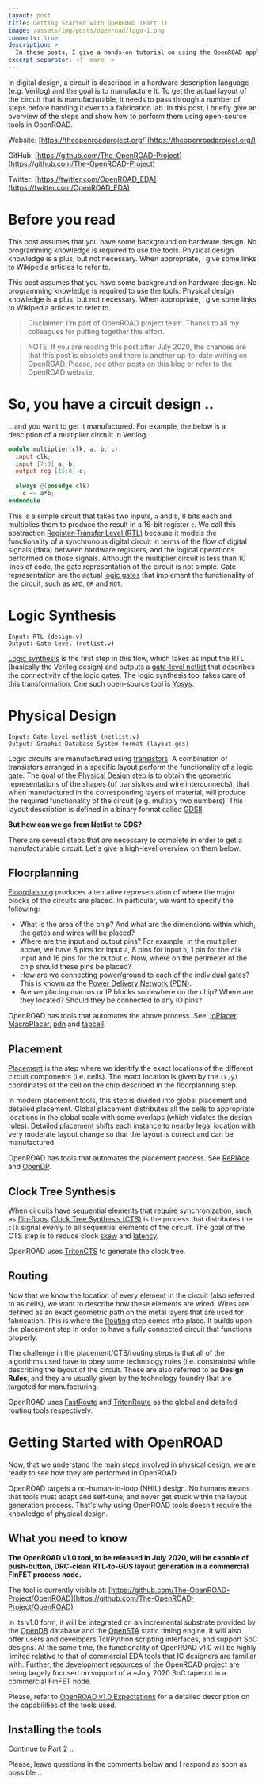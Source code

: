 ```yaml
---
layout: post
title: Getting Started with OpenROAD (Part 1)
image: /assets/img/posts/openroad/logo-1.png
comments: true
description: >
  In these posts, I give a hands-on tutorial on using the OpenROAD application.
excerpt_separator: <!--more-->
---
```


In digital design, a circuit is described in a hardware description language (e.g. Verilog) and the goal is to manufacture it.
To get the actual layout of the circuit that is manufacturable, it needs to pass through a number of steps before handing it over to a fabrication lab.
In this post, I briefly give an overview of the steps and show how to perform them using open-source tools in OpenROAD.

Website: [https://theopenroadproject.org/](https://theopenroadproject.org/)

GitHub: [https://github.com/The-OpenROAD-Project](https://github.com/The-OpenROAD-Project)

Twitter: [https://twitter.com/OpenROAD_EDA](https://twitter.com/OpenROAD_EDA)

<!--more-->

# Before you read
This post assumes that you have some background on hardware design. 
No programming knowledge is required to use the tools. 
Physical design knowledge is a plus, but not necessary.
When appropriate, I give some links to Wikipedia articles to refer to.

This post assumes that you have some background on hardware design. 
No programming knowledge is required to use the tools. 
Physical design knowledge is a plus, but not necessary.
When appropriate, I give some links to Wikipedia articles to refer to.

 > Disclaimer: I'm part of OpenROAD project team. Thanks to all my colleagues for putting together this effort.

 > NOTE: If you are reading this post after July 2020, the chances are that this post is obsolete and there is another up-to-date writing on OpenROAD. Please, see other posts on this blog or refer to the OpenROAD website.

# So, you have a circuit design ..
.. and you want to get it manufactured. For example, the below is a desciption of a multiplier circtuit in Verilog.

~~~verilog
module multiplier(clk, a, b, c); 
  input clk;
  input [7:0] a, b; 
  output reg [15:0] c;
  
  always @(posedge clk) 
    c <= a*b;
endmodule
~~~

This is a simple circuit that takes two inputs, `a` and `b`, 8 bits each and multiplies them to produce the result in a 16-bit register `c`.
We call this abstraction [Register-Transfer Level (RTL)](https://en.wikipedia.org/wiki/Register-transfer_level) because it models the functionality of a synchronous digital circuit in terms of the flow of digital signals (data) between hardware registers, and the logical operations performed on those signals. Although the multiplier circuit is less than 10 lines of code, the gate representation of the circuit is not simple. Gate representation are the actual [logic gates](https://en.wikipedia.org/wiki/Logic_gate) that implement the functionality of the circuit, such as `AND`, `OR` and `NOT`.

# Logic Synthesis
```
Input: RTL (design.v)
Output: Gate-level (netlist.v)
```

[Logic synthesis](https://en.wikipedia.org/wiki/Logic_synthesis) is the first step in this flow, which takes as input the RTL (basically the Verilog design) and outputs a [gate-level netlist](https://en.wikipedia.org/wiki/Netlist) that describes the connectivity of the logic gates. 
The logic synthesis tool takes care of this transformation. One such open-source tool is [Yosys](https://github.com/YosysHQ/yosys).

# Physical Design
```
Input: Gate-level netlist (netlist.v)
Output: Graphic Database System format (layout.gds)
```

Logic circuits are manufactured using [transistors](https://en.wikipedia.org/wiki/Transistor). A combination of transistors arranged in a specific layout perform the functionality of a logic gate. The goal of the [Physical Design](https://en.wikipedia.org/wiki/Physical_design_(electronics)) step is to obtain the geometric representations of the shapes (of transistors and wire interconnects), that when manufactured in the corresponding layers of material, will produce the required functionality of the circuit (e.g. multiply two numbers). This layout description is defined in a binary format called [GDSII](https://en.wikipedia.org/wiki/GDSII).

**But how can we go from Netlist to GDS?**

There are several steps that are necessary to complete in order to get a manufacturable circuit. Let's give a high-level overview on them below.

## Floorplanning

[Floorplanning](https://en.wikipedia.org/wiki/Floorplan_(microelectronics)) produces a tentative representation of where the major blocks of the circuits are placed. In particular, we want to specify the following:

* What is the area of the chip? And what are the dimensions within which, the gates and wires will be placed?
* Where are the input and output pins? For example, in the multiplier above, we have 8 pins for input `a`, 8 pins for input `b`, 1 pin for the `clk` input and 16 pins for the output `c`. Now, where on the perimeter of the chip should these pins be placed?
* How are we connecting power/ground to each of the individual gates? This is known as the [Power Delivery Network (PDN)](https://en.wikipedia.org/wiki/Power_network_design_(IC)).
* Are we placing macros or IP blocks somewhere on the chip? Where are they located? Should they be connected to any IO pins?

OpenROAD has tools that automates the above process. See: [ioPlacer](https://github.com/The-OpenROAD-Project/ioPlacer), [MacroPlacer](https://github.com/The-OpenROAD-Project/TritonMacroPlace), [pdn](https://github.com/The-OpenROAD-Project/pdn) and [tapcell](https://github.com/The-OpenROAD-Project/tapcell).

## Placement
[Placement](https://en.wikipedia.org/wiki/Placement_(electronic_design_automation)) is the step where we identify the exact locations of the different circuit components (i.e. cells). The exact location is given by the `(x,y)` coordinates of the cell on the chip described in the floorplanning step.

In modern placement tools, this step is divided into global placement and detailed placement. Global placement distributes all the cells to appropriate locations in the global scale with some overlaps (which violates the design rules). Detailed placement shifts each instance to nearby legal location with very moderate layout change so that the layout is correct and can be manufactured.

OpenROAD has tools that automates the placement process. See [RePlAce](https://github.com/The-OpenROAD-Project/RePlAce) and [OpenDP](https://github.com/The-OpenROAD-Project/OpenDP).

## Clock Tree Synthesis
When circuits have sequential elements that require synchronization, such as [flip-flops](https://en.wikipedia.org/wiki/Flip-flop_(electronics)), [Clock Tree Synthesis (CTS)](https://vlsibasic.blogspot.com/2014/01/clock-tree-synthesis.html?m=1) is the process that distributes the `clk` signal evenly to all sequential elements of the circuit. The goal of the CTS step is to reduce clock [skew](https://en.wikipedia.org/wiki/Clock_skew) and [latency](https://en.wikipedia.org/wiki/Clock_synchronization).

OpenROAD uses [TritonCTS](https://github.com/The-OpenROAD-Project/TritonCTS) to generate the clock tree.

## Routing
Now that we know the location of every element in the circuit (also referred to as cells), we want to describe how these elements are wired. Wires are defined as an exact geometric path on the metal layers that are used for fabrication. This is where the [Routing](https://en.wikipedia.org/wiki/Routing_(electronic_design_automation)) step comes into place. It builds upon the placement step in order to have a fully connected circuit that functions properly. 

The challenge in the placement/CTS/routing steps is that all of the algorithms used have to obey some technology rules (i.e. constraints) while describing the layout of the circuit. These are also referred to as **Design Rules**, and they are usually given by the technology foundry that are targeted for manufacturing.

OpenROAD uses [FastRoute](https://github.com/The-OpenROAD-Project/FastRoute) and [TritonRoute](https://github.com/The-OpenROAD-Project/TritonRoute) as the global and detailed routing tools respectively.

# Getting Started with OpenROAD

Now, that we understand the main steps involved in physical design, we are ready to see how they are performed in OpenROAD.

OpenROAD targets a no-human-in-loop (NHIL) design. 
No humans means that tools must adapt and self-tune, and never get stuck within the layout generation process. 
That's why using OpenROAD tools doesn't require the knowledge of physical design.

## What you need to know

**The OpenROAD v1.0 tool, to be released in July 2020, will be capable of push-button, DRC-clean RTL-to-GDS layout generation in a commercial FinFET process node.**

The tool is currently visible at: [https://github.com/The-OpenROAD-Project/OpenROAD](https://github.com/The-OpenROAD-Project/OpenROAD)

In its v1.0 form, it will be integrated on an incremental substrate provided by the [OpenDB](https://github.com/The-OpenROAD-Project/OpenDB) database and the [OpenSTA](https://github.com/The-OpenROAD-Project/OpenSTA) static timing engine.
It will also offer users and developers Tcl/Python scripting interfaces, and support SoC designs.
At the same time, the functionality of OpenROAD v1.0 will be highly limited relative to that of commercial EDA tools that IC designers are familiar with. 
Further, the development resources of the OpenROAD project are being largely focused on support of a ~July 2020 SoC tapeout in a commercial FinFET node.

Please, refer to [OpenROAD v1.0 Expectations](https://vlsicad.ucsd.edu/NEWS19/OpenROAD%20RTL-to-GDS%20v1.0%20Expectations.pdf) for a detailed description on the capabilities of the tools used.

## Installing the tools

Continue to [Part 2](/tech/eda/2019-12-06-getting-started-with-openroad-2/) ..


Please, leave questions in the comments below and I respond as soon as possible ..